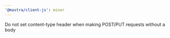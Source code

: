 ```yaml
---
'@mastra/client-js': minor
---
```


Do not set content-type header when making POST/PUT requests without a body
